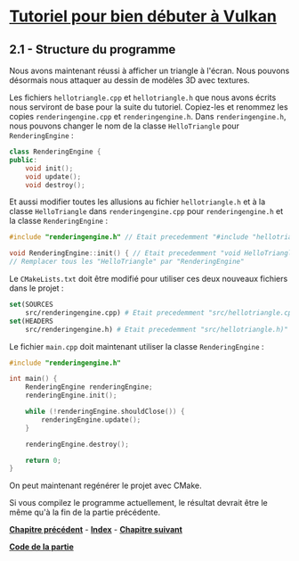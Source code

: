 # [Tutoriel pour bien débuter à Vulkan](../index.md)
## 2.1 - Structure du programme

Nous avons maintenant réussi à afficher un triangle à l'écran. Nous pouvons désormais nous attaquer au dessin de modèles 3D avec textures.

Les fichiers ``hellotriangle.cpp`` et ``hellotriangle.h`` que nous avons écrits nous serviront de base pour la suite du tutoriel. Copiez-les et renommez les copies ``renderingengine.cpp`` et ``renderingengine.h``. Dans ``renderingengine.h``, nous pouvons changer le nom de la classe ``HelloTriangle`` pour ``RenderingEngine`` :

```CPP
class RenderingEngine {
public:
	void init();
	void update();
	void destroy();
```

Et aussi modifier toutes les allusions au fichier ``hellotriangle.h`` et à la classe ``HelloTriangle`` dans ``renderingengine.cpp`` pour ``renderingengine.h`` et la classe ``RenderingEngine`` :

```CPP
#include "renderingengine.h" // Etait precedemment "#include "hellotriangle.h""
```

```CPP
void RenderingEngine::init() { // Etait precedemment "void HelloTriangle::init() {"
// Remplacer tous les "HelloTriangle" par "RenderingEngine"
```

Le ``CMakeLists.txt`` doit être modifié pour utiliser ces deux nouveaux fichiers dans le projet :

```CMake
set(SOURCES
	src/renderingengine.cpp) # Etait precedemment "src/hellotriangle.cpp)"
set(HEADERS
	src/renderingengine.h) # Etait precedemment "src/hellotriangle.h)"
```

Le fichier ``main.cpp`` doit maintenant utiliser la classe ``RenderingEngine`` :

```CPP
#include "renderingengine.h"

int main() {
	RenderingEngine renderingEngine;
	renderingEngine.init();

	while (!renderingEngine.shouldClose()) {
		renderingEngine.update();
	}

	renderingEngine.destroy();

	return 0;
}
```

On peut maintenant regénérer le projet avec CMake.

Si vous compilez le programme actuellement, le résultat devrait être le même qu'à la fin de la partie précédente.

[**Chapitre précédent**](../partie1/10.md) - [**Index**](../index.md) - [**Chapitre suivant**](2.md)

[**Code de la partie**](https://github.com/ZaOniRinku/TutorielVulkanFR/tree/partie2)